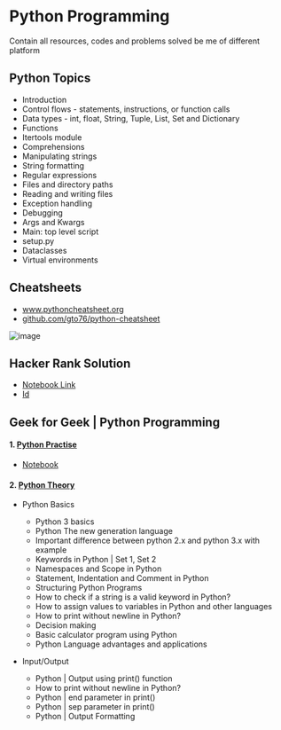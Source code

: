 # Python Programming
Contain all resources, codes and problems solved be me of different platform


## Python Topics 
* Introduction 
* Control flows - statements, instructions, or function calls
* Data types - int, float, String, Tuple, List, Set and Dictionary
* Functions  
* Itertools module
* Comprehensions
* Manipulating strings
* String formatting
* Regular expressions
* Files and directory paths
* Reading and writing files
* Exception handling
* Debugging
* Args and Kwargs
* Main: top level script
* setup.py
* Dataclasses
* Virtual environments


## Cheatsheets

* www.pythoncheatsheet.org
* [github.com/gto76/python-cheatsheet](https://github.com/gto76/python-cheatsheet)

![image](https://user-images.githubusercontent.com/67424390/180626751-4453b296-c303-4530-86cd-a17ac26bf804.png)


## Hacker Rank Solution
* [Notebook Link](https://drive.google.com/file/d/1F5lQiU5ruqgkJWTftnMlPQmhEyETKssf/view?usp=sharing)
* [Id](https://www.hackerrank.com/vg11072001)


## Geek for Geek | Python Programming 

#### 1. [Python Practise](https://www.geeksforgeeks.org/python-exercises-practice-questions-and-solutions/)
* [Notebook](https://colab.research.google.com/drive/1q1olHHQFaDAkNbFSJSQMv_hWt40udLWc#scrollTo=SGJBlQs3c3uq)

#### 2. [Python Theory](https://www.geeksforgeeks.org/python-programming-language/)
* Python Basics
    * Python 3 basics
    * Python The new generation language
    * Important difference between python 2.x and python 3.x with example
    * Keywords in Python | Set 1, Set 2
    * Namespaces and Scope in Python
    * Statement, Indentation and Comment in Python
    * Structuring Python Programs
    * How to check if a string is a valid keyword in Python?
    * How to assign values to variables in Python and other languages
    * How to print without newline in Python?
    * Decision making
    * Basic calculator program using Python
    * Python Language advantages and applications
    
 * Input/Output
    * Python | Output using print() function
    * How to print without newline in Python?
    * Python | end parameter in print()
    * Python | sep parameter in print()
    * Python | Output Formatting
